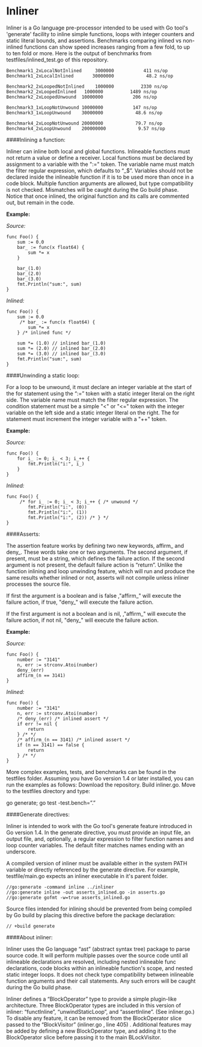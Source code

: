 # Inliner

Inliner is a Go language pre-processor intended to be used with Go tool's 'generate' facility to inline simple functions, loops with integer counters and static literal bounds, and assertions. Benchmarks comparing inlined vs non-inlined functions can show speed increases ranging from a few fold, to up to ten fold or more. Here is the output of benchmarks from testfiles/inlined_test.go of this repository.
```
Benchmark1_2xLocalNotInlined	 3000000	       411 ns/op
Benchmark1_2xLocalInlined		30000000	        48.2 ns/op

Benchmark2_2xLoopedNotInlined	 1000000	      2330 ns/op
Benchmark2_2xLoopedInlined	 1000000	      1489 ns/op
Benchmark2_2xLoopedUnwound	10000000	       206 ns/op

Benchmark3_1xLoopNotUnwound	10000000	       147 ns/op
Benchmark3_1xLoopUnwound	30000000	        48.6 ns/op

Benchmark4_2xLoopNotUnwound	20000000	        79.7 ns/op
Benchmark4_2xLoopUnwound	200000000	         9.57 ns/op
```

####Inlining a function:

Inliner can inline both local and global functions. Inlineable functions must not return a value or define a receiver. Local functions must be declared by assignment to a variable with the ":=" token. The variable name must match the filter regular expression, which defaults to “_$”. Variables should not be declared inside the inlineable function if it is to be used more than once in a code block. Multiple function arguments are allowed, but type compatibility is not checked. Mismatches will be caught during the Go build phase. Notice that once inlined, the original function and its calls are commented out, but remain in the code.

**Example:**

*Source:*
```
func Foo() {
	sum := 0.0
	bar_ := func(x float64) {
		sum *= x
	}
	
	bar_(1.0)
	bar_(2.0)
	bar_(3.0)
	fmt.Println("sum:", sum)
}
```
*Inlined:*
```
func Foo() {
	sum := 0.0
	 /* bar_ := func(x float64) {
		sum *= x
	} /* inlined func */ 

	sum *= (1.0) // inlined bar_(1.0)
	sum *= (2.0) // inlined bar_(2.0)
	sum *= (3.0) // inlined bar_(3.0)
	fmt.Println("sum:", sum)
}
```
####Unwinding a static loop:

For a loop to be unwound, it must declare an integer variable at the start of the for statement using the “:=” token with a static integer literal on the right side. The variable name must match the filter regular expression. The condition statement must be a simple "<" or "<=" token with the integer variable on the left side and a static integer literal on the right. The for statement must increment the integer variable with a "++" token.

**Example:**

*Source:*
```
func Foo() {
	for i_ := 0; i_ < 3; i_++ {
		fmt.Println("i:", i_)
	}
}
```
*Inlined:*
```
func Foo() {
	 /* for i_ := 0; i_ < 3; i_++ { /* unwound */ 
		fmt.Println("i:", (0))
		fmt.Println("i:", (1))
		fmt.Println("i:", (2)) /* } */ 
}
```
####Asserts:

The assertion feature works by defining two new keywords, affirm_ and deny_. These words take one or two arguments. The second argument, if present, must be a string, which defines the failure action. If the second argument is not present, the default failure action is “return”. Unlike the function inlining and loop unwinding feature, which will run and produce the same results whether inlined or not, asserts will not compile unless inliner processes the source file.

If first the argument is a boolean and is false ,"affirm_" will execute the failure action, if true, "deny_" will execute the failure action.

If the first argument is not a boolean and is nil, ,"affirm_" will execute the failure action, if not nil, "deny_" will execute the failure action. 

**Example:**

*Source:*
```
func Foo() {
	number := "3141"
	n, err := strconv.Atoi(number)
	deny_(err)
	affirm_(n == 3141)
}
```
*Inlined:*
```
func Foo() {
	number := "3141"
	n, err := strconv.Atoi(number)
	/* deny_(err) /* inlined assert */
	if err != nil {
		return
	} /* */
	/* affirm_(n == 3141) /* inlined assert */
	if (n == 3141) == false {
		return
	} /* */
}
```

More complex examples, tests, and benchmarks can be found in the testfiles folder. Assuming you have Go version 1.4 or later installed, you can run the examples as follows: Download the repository. Build inliner.go. Move to the testfiles directory and type:

go generate; go test -test.bench=”.”

####Generate directives: 

Inliner is intended to work with the Go tool's generate feature introduced in Go version 1.4. In the generate directive, you must provide an input file, an output file, and, optionally, a regular expression to filter function names and loop counter variables. The default filter matches names ending with an underscore. 

A compiled version of inliner must be available either in the system PATH variable or directly referenced by the generate directive. For example, testfile/main.go expects an inliner executable in it's parent folder.
```
//go:generate -command inline ../inliner
//go:generate inline -out asserts_inlined.go -in asserts.go
//go:generate gofmt -w=true asserts_inlined.go
```

Source files intended for inlining should be prevented from being compiled by Go build by placing this directive before the package declaration:
```
// +build generate
```

####About inliner:

Inliner uses the Go language “ast” (abstract syntax tree) package to parse source code. It will perform multiple passes over the source code until all inlineable declarations are resolved, including nested inlineable func declarations, code blocks within an inlineable function's scope, and nested static integer loops. It does not check type compatibility between inlineable function arguments and their call statements. Any such errors will be caught during the Go build phase.

Inliner defines a “BlockOperator” type to provide a simple plugin-like architecture. Three BlockOperator types are included in this version of inliner: “functInline”, “unwindStaticLoop”, and “assertInline”. (See inliner.go.) To disable any feature, it can be removed from the BlockOperator slice passed to the “BlockVisitor”  (inliner.go , line 405) . Additional features may be added by defining a new BlockOperator type, and adding it to the BlockOperator slice before passing it to the main BLockVisitor.

